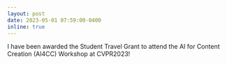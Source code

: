 ```yaml
---
layout: post
date: 2023-05-01 07:59:00-0400
inline: true
---
```


I have been awarded the Student Travel Grant to attend the AI for Content Creation (AI4CC) Workshop at CVPR2023!
